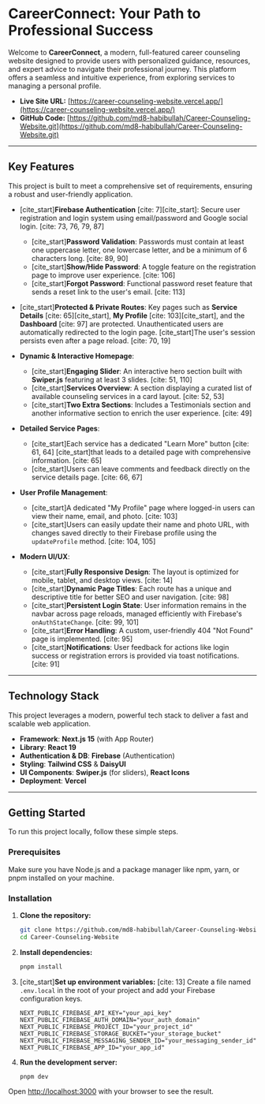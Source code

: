 # CareerConnect: Your Path to Professional Success

Welcome to **CareerConnect**, a modern, full-featured career counseling website designed to provide users with personalized guidance, resources, and expert advice to navigate their professional journey. This platform offers a seamless and intuitive experience, from exploring services to managing a personal profile.

  - **Live Site URL:** [https://career-counseling-website.vercel.app/](https://career-counseling-website.vercel.app/)
  - **GitHub Code:** [https://github.com/md8-habibullah/Career-Counseling-Website.git](https://github.com/md8-habibullah/Career-Counseling-Website.git)

-----

## Key Features

This project is built to meet a comprehensive set of requirements, ensuring a robust and user-friendly application.

  * [cite\_start]**Firebase Authentication** [cite: 7][cite\_start]: Secure user registration and login system using email/password and Google social login. [cite: 73, 76, 79, 87]

      * [cite\_start]**Password Validation**: Passwords must contain at least one uppercase letter, one lowercase letter, and be a minimum of 6 characters long. [cite: 89, 90]
      * [cite\_start]**Show/Hide Password**: A toggle feature on the registration page to improve user experience. [cite: 106]
      * [cite\_start]**Forgot Password**: Functional password reset feature that sends a reset link to the user's email. [cite: 113]

  * [cite\_start]**Protected & Private Routes**: Key pages such as **Service Details** [cite: 65][cite\_start], **My Profile** [cite: 103][cite\_start], and the **Dashboard** [cite: 97] are protected. Unauthenticated users are automatically redirected to the login page. [cite\_start]The user's session persists even after a page reload. [cite: 70, 19]

  * **Dynamic & Interactive Homepage**:

      * [cite\_start]**Engaging Slider**: An interactive hero section built with **Swiper.js** featuring at least 3 slides. [cite: 51, 110]
      * [cite\_start]**Services Overview**: A section displaying a curated list of available counseling services in a card layout. [cite: 52, 53]
      * [cite\_start]**Two Extra Sections**: Includes a Testimonials section and another informative section to enrich the user experience. [cite: 49]

  * **Detailed Service Pages**:

      * [cite\_start]Each service has a dedicated "Learn More" button [cite: 61, 64] [cite\_start]that leads to a detailed page with comprehensive information. [cite: 65]
      * [cite\_start]Users can leave comments and feedback directly on the service details page. [cite: 66, 67]

  * **User Profile Management**:

      * [cite\_start]A dedicated "My Profile" page where logged-in users can view their name, email, and photo. [cite: 103]
      * [cite\_start]Users can easily update their name and photo URL, with changes saved directly to their Firebase profile using the `updateProfile` method. [cite: 104, 105]

  * **Modern UI/UX**:

      * [cite\_start]**Fully Responsive Design**: The layout is optimized for mobile, tablet, and desktop views. [cite: 14]
      * [cite\_start]**Dynamic Page Titles**: Each route has a unique and descriptive title for better SEO and user navigation. [cite: 98]
      * [cite\_start]**Persistent Login State**: User information remains in the navbar across page reloads, managed efficiently with Firebase's `onAuthStateChange`. [cite: 99, 101]
      * [cite\_start]**Error Handling**: A custom, user-friendly 404 "Not Found" page is implemented. [cite: 95]
      * [cite\_start]**Notifications**: User feedback for actions like login success or registration errors is provided via toast notifications. [cite: 91]

-----

## Technology Stack

This project leverages a modern, powerful tech stack to deliver a fast and scalable web application.

  * **Framework**: **Next.js 15** (with App Router)
  * **Library**: **React 19**
  * **Authentication & DB**: **Firebase** (Authentication)
  * **Styling**: **Tailwind CSS** & **DaisyUI**
  * **UI Components**: **Swiper.js** (for sliders), **React Icons**
  * **Deployment**: **Vercel**

-----

## Getting Started

To run this project locally, follow these simple steps.

### Prerequisites

Make sure you have Node.js and a package manager like npm, yarn, or pnpm installed on your machine.

### Installation

1.  **Clone the repository:**

    ```bash
    git clone https://github.com/md8-habibullah/Career-Counseling-Website.git
    cd Career-Counseling-Website
    ```

2.  **Install dependencies:**

    ```bash
    pnpm install
    ```

3.  [cite\_start]**Set up environment variables:** [cite: 13]
    Create a file named `.env.local` in the root of your project and add your Firebase configuration keys.

    ```env
    NEXT_PUBLIC_FIREBASE_API_KEY="your_api_key"
    NEXT_PUBLIC_FIREBASE_AUTH_DOMAIN="your_auth_domain"
    NEXT_PUBLIC_FIREBASE_PROJECT_ID="your_project_id"
    NEXT_PUBLIC_FIREBASE_STORAGE_BUCKET="your_storage_bucket"
    NEXT_PUBLIC_FIREBASE_MESSAGING_SENDER_ID="your_messaging_sender_id"
    NEXT_PUBLIC_FIREBASE_APP_ID="your_app_id"
    ```

4.  **Run the development server:**

    ```bash
    pnpm dev
    ```

Open [http://localhost:3000](https://www.google.com/search?q=http://localhost:3000) with your browser to see the result.
